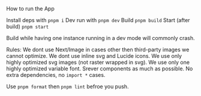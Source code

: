 How to run the App

Install deps with `pnpm i`
Dev run with `pnpm dev`
Build `pnpm build`
Start (after build) `pnpm start`

Build while having one instance running in a dev mode will commonly crash.

Rules:
We dont use Next/Image in cases other then third-party images we cannot optimize.
We dont use inline svg and Lucide icons.
We use only highly optimized svg images (not raster wrapped in svg).
We use only one highly optimized variable font.
Srever components as much as possible.
No extra dependencies, no `import *` cases.

Use `pnpm format` then `pnpm lint` befroe you push.
